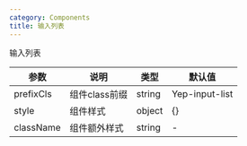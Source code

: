 ```yaml
---
category: Components
title: 输入列表
---
```


输入列表

<DEMO>

| 参数 | 说明 | 类型 | 默认值
| --------- | -------- | --------- | --------
| prefixCls | 组件class前缀 | string | Yep-input-list
| style | 组件样式 | object | {}
| className | 组件额外样式 | string | -

